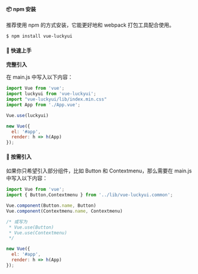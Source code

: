 #### 📦 npm 安装

推荐使用 npm 的方式安装，它能更好地和 webpack 打包工具配合使用。

```sh
$ npm install vue-luckyui
```

#### 🔨 快速上手
**完整引入**

在 main.js 中写入以下内容：

```js
import Vue from 'vue';
import luckyui from 'vue-luckyui';
import "vue-luckyui/lib/index.min.css"
import App from './App.vue';

Vue.use(luckyui)

new Vue({
  el: '#app',
  render: h => h(App)
});
```

#### 🎨 按需引入

如果你只希望引入部分组件，比如 Button 和 Contextmenu，那么需要在 main.js 中写入以下内容：

```js
import Vue from 'vue';
import { Button,Contextmenu } from '../lib/vue-luckyui.common';

Vue.component(Button.name, Button)
Vue.component(Contextmenu.name, Contextmenu)

/* 或写为
 * Vue.use(Button)
 * Vue.use(Contextmenu)
 */

new Vue({
  el: '#app',
  render: h => h(App)
});
```